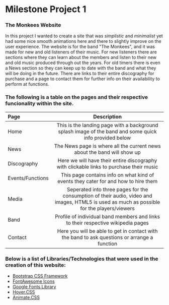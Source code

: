# Milestone Project 1

### The Monkees Website

In this project I wanted to create a site that was *simplistic* and *minimalist* yet had some nice smooth animations here and there to slightly improve on the user experience.
The website is for the band "The Monkees", and it was made for new and old listeners of their music.
For new listeners there are sections where they can learn about the members and listen to their new and old music produced through out the years.
For old timers there is even a News section so they can keep up to date with the band and what they will be doing in the future.
There are links to their entire discography for purchase and a page to contact them for further info on their availability to perform at functions.


### The following is a table on the pages and their respective funcionality within the site.

| Page | Description |
| :--- | :---: |
| Home | This is the landing page with a background splash image of the band and some quick info provided below |
| News | The News page is where all the current news about the band will show up |
| Discography | Here we will have their entire discography with clickable links to purchase their music |
|Events/Functions | This page contains info on what kind of events they cater for and how to hire them |
|Media | Seperated into three pages for the consumption of their audio, video and images, HTML5 is used as much as possible for the players/viewers |
|Band | Profile of individual band members and links to their respective wikipedia pages |
|Contact | Here you will be able to get in contact with the band to ask questions or arrange a function |


### Below is a list of Libraries/Technologies that were used in the creation of this website:

* [Bootstrap CSS Framework](https://getbootstrap.com/)
* [FontAwesome Icons](https://fontawesome.com/)
* [Google Fonts Library](https://fonts.google.com/)
* [Hover.CSS](http://ianlunn.github.io/Hover/)
* [Animate.CSS](https://daneden.github.io/animate.css/)